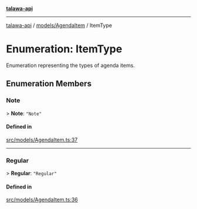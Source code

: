 [**talawa-api**](../../../README.md)

***

[talawa-api](../../../modules.md) / [models/AgendaItem](../README.md) / ItemType

# Enumeration: ItemType

Enumeration representing the types of agenda items.

## Enumeration Members

### Note

\> **Note**: `"Note"`

#### Defined in

[src/models/AgendaItem.ts:37](https://github.com/PalisadoesFoundation/talawa-api/blob/4b5c74fd36bcfc2e36f3a06b67d517e865c188be/src/models/AgendaItem.ts#L37)

***

### Regular

\> **Regular**: `"Regular"`

#### Defined in

[src/models/AgendaItem.ts:36](https://github.com/PalisadoesFoundation/talawa-api/blob/4b5c74fd36bcfc2e36f3a06b67d517e865c188be/src/models/AgendaItem.ts#L36)
